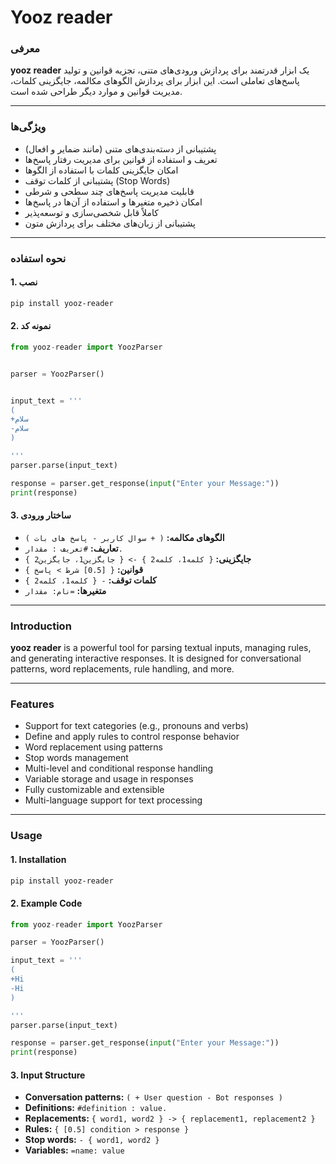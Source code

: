 # Yooz reader


### معرفی

**yooz reader** یک ابزار قدرتمند برای پردازش ورودی‌های متنی، تجزیه قوانین و تولید پاسخ‌های تعاملی است. این ابزار برای پردازش الگوهای مکالمه، جایگزینی کلمات، مدیریت قوانین و موارد دیگر طراحی شده است.

---

### ویژگی‌ها
- پشتیبانی از دسته‌بندی‌های متنی (مانند ضمایر و افعال)
- تعریف و استفاده از قوانین برای مدیریت رفتار پاسخ‌ها
- امکان جایگزینی کلمات با استفاده از الگوها
- پشتیبانی از کلمات توقف (Stop Words)
- قابلیت مدیریت پاسخ‌های چند سطحی و شرطی
- امکان ذخیره متغیرها و استفاده از آن‌ها در پاسخ‌ها
- کاملاً قابل شخصی‌سازی و توسعه‌پذیر
- پشتیبانی از زبان‌های مختلف برای پردازش متون

---

### نحوه استفاده

#### 1. نصب
```bash
pip install yooz-reader
```

#### 2. نمونه کد
```python
from yooz-reader import YoozParser


parser = YoozParser()


input_text = '''
(
+سلام
-سلام
)

'''
parser.parse(input_text)

response = parser.get_response(input("Enter your Message:"))
print(response) 
```

#### 3. ساختار ورودی
- **الگوهای مکالمه:** `( + سوال کاربر - پاسخ های بات )`
- **تعاریف:** `#تعریف : مقدار.`
- **جایگزینی:** `{ کلمه1، کلمه2 } -> { جایگزین1، جایگزین2 }`
- **قوانین:** `{ [0.5] شرط > پاسخ }`
- **کلمات توقف:** `- { کلمه1، کلمه2 }`
- **متغیرها:** `=نام: مقدار`

---


### Introduction

**yooz reader** is a powerful tool for parsing textual inputs, managing rules, and generating interactive responses. It is designed for conversational patterns, word replacements, rule handling, and more.

---

### Features
- Support for text categories (e.g., pronouns and verbs)
- Define and apply rules to control response behavior
- Word replacement using patterns
- Stop words management
- Multi-level and conditional response handling
- Variable storage and usage in responses
- Fully customizable and extensible
- Multi-language support for text processing

---

### Usage

#### 1. Installation
```bash
pip install yooz-reader
```

#### 2. Example Code
```python
from yooz-reader import YoozParser

parser = YoozParser()

input_text = '''
(
+Hi
-Hi
)

'''
parser.parse(input_text)

response = parser.get_response(input("Enter your Message:"))
print(response) 
```

#### 3. Input Structure
- **Conversation patterns:** `( + User question - Bot responses )`
- **Definitions:** `#definition : value.`
- **Replacements:** `{ word1, word2 } -> { replacement1, replacement2 }`
- **Rules:** `{ [0.5] condition > response }`
- **Stop words:** `- { word1, word2 }`
- **Variables:** `=name: value`
